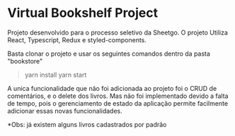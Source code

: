 # Virtual Bookshelf Project
Projeto desenvolvido para o processo seletivo da Sheetgo. 
O projeto Utiliza React, Typescript, Redux e styled-components. 

Basta clonar o projeto e usar os seguintes comandos dentro da pasta "bookstore" 

> yarn install
> yarn start

A unica funcionalidade que não foi adicionada ao projeto foi o CRUD de comentários, e o delete dos livros. Mas não foi implementado devido a falta de tempo, pois o gerenciamento de estado da aplicação permite facilmente adicionar essas novas funcionalidades.

*Obs: já existem alguns livros cadastrados por padrão
